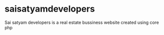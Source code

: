 # saisatyamdevelopers
Sai satyam developers is a real estate bussiness website created using core php
